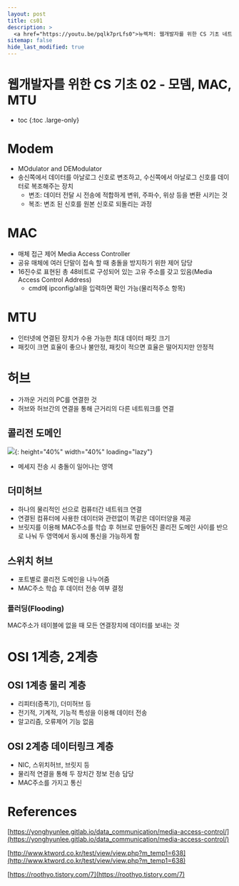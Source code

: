 ```yaml
---
layout: post
title: cs01
description: >
  <a href="https://youtu.be/pqlk7prLfs0">뉴렉처: 웹개발자를 위한 CS 기초 네트워크 1편#LAN</a><br>
sitemap: false
hide_last_modified: true
---
```

# 웹개발자를 위한 CS 기초 02 - 모뎀, MAC, MTU

* toc
{:toc .large-only}

# Modem
- MOdulator and DEModulator
- 송신쪽에서 데이터를 아날로그 신호로 변조하고, 수신쪽에서 아날로그 신호를 데이터로 복조해주는 장치
  - 변조: 데이터 전달 시 전송에 적합하게 변위, 주파수, 위상 등을 변환 시키는 것
  - 복조: 변조 된 신호를 원본 신호로 되돌리는 과정

# MAC
- 매체 접근 제어 Media Access Controller
- 공유 매체에 여러 단말이 접속 할 때 충돌을 방지하기 위한 제어 담당
- 16진수로 표현된 총 48비트로 구성되어 있는 고유 주소를 갖고 있음(Media Access Control Address)
  - cmd에 ipconfig/all을 입력하면 확인 가능(물리적주소 항목)

# MTU
- 인터넷에 연결된 장치가 수용 가능한 최대 데이터 패킷 크기
- 패킷이 크면 효율이 좋으나 불안정, 패킷이 적으면 효율은 떨어지지만 안정적

# 허브
- 가까운 거리의 PC를 연결한 것
- 허브와 허브간의 연결을 통해 근거리의 다른 네트워크를 연결

## 콜리전 도메인
![](/assets/img/cs/collisionDomain.jpg){: height="40%" width="40%" loading="lazy"}
- 메세지 전송 시 충돌이 일어나는 영역

## 더미허브
- 하나의 물리적인 선으로 컴퓨터간 네트워크 연결
- 연결된 컴퓨터에 사용한 데이터와 관련없이 똑같은 데이터양을 제공
- 브릿지를 이용해 MAC주소를 학습 후 허브로 만들어진 콜리전 도메인 사이를 반으로 나눠 두 영역에서 동시에 통신을 가능하게 함

## 스위치 허브
- 포트별로 콜리전 도메인을 나누어줌
- MAC주소 학습 후 데이터 전송 여부 결정

### 플러딩(Flooding)
MAC주소가 테이블에 없을 때 모든 연결장치에 데이터를 보내는 것

# OSI 1계층, 2계층

## OSI 1계층 물리 계층
- 리피터(증폭기), 더미허브 등
- 전기적, 기계적, 기능적 특성을 이용해 데이터 전송
- 알고리즘, 오류제어 기능 없음

## OSI 2계층 데이터링크 계층
- NIC, 스위치허브, 브릿지 등
- 물리적 연결을 통해 두 장치간 정보 전송 담당
- MAC주소를 가지고 통신

# References
[https://yonghyunlee.gitlab.io/data_communication/media-access-control/](https://yonghyunlee.gitlab.io/data_communication/media-access-control/)

[http://www.ktword.co.kr/test/view/view.php?m_temp1=638](http://www.ktword.co.kr/test/view/view.php?m_temp1=638)

[https://roothyo.tistory.com/7](https://roothyo.tistory.com/7)